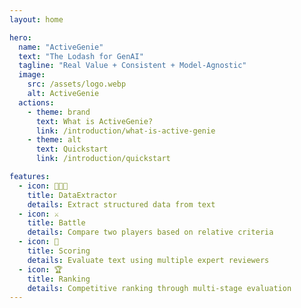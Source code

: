 ```yaml
---
layout: home

hero:
  name: "ActiveGenie"
  text: "The Lodash for GenAI"
  tagline: "Real Value + Consistent + Model-Agnostic"
  image:
    src: /assets/logo.webp
    alt: ActiveGenie
  actions:
    - theme: brand
      text: What is ActiveGenie?
      link: /introduction/what-is-active-genie
    - theme: alt
      text: Quickstart
      link: /introduction/quickstart

features:
  - icon: 👨🏻‍💻
    title: DataExtractor
    details: Extract structured data from text
  - icon: ⚔️
    title: Battle
    details: Compare two players based on relative criteria
  - icon: 💯
    title: Scoring
    details: Evaluate text using multiple expert reviewers
  - icon: 🏆
    title: Ranking
    details: Competitive ranking through multi-stage evaluation
---
```

